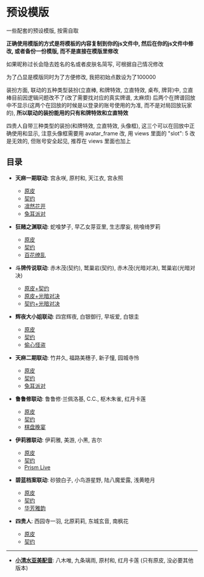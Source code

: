# 预设模版

一些配套的预设模版, 按需自取

**正确使用模版的方式是将模板的内容复制到你的js文件中, 然后在你的js文件中修改, 或者备份一份模版, 而不是直接在模版里修改**

如果昵称过长会隐去姓名的名或者皮肤名简写, 可根据自己情况修改

为了凸显是模版同时为了方便修改, 我把初始点数设为了100000

装扮方面, 联动的五种类型装扮(立直棒, 和牌特效, 立直特效, 桌布, 牌背)中, 立直棒目前因逻辑问题改不了(改了需要找对应的真实牌谱, 太麻烦)
后两个在牌谱回放中不显示(这两个在回放的时候是以登录的账号使用的为准, 而不是对局回放玩家的), **所以联动的装扮能用的只有和牌特效和立直特效**

四贵人自带三种类型的装扮(和牌特效, 立直特效, 头像框), 这三个可以在回放中正确使用和显示, 
注意头像框需要用 avatar_frame 改, 用 views 里面的 "slot": 5 改是无效的, 但账号安全起见, 推荐在 views 里面也加上

## 目录

- **天麻一期联动**: 宫永咲, 原村和, 天江衣, 宫永照
  - [原皮](天麻一期联动/原皮.js)
  - [契约](天麻一期联动/契约.js)
  - [凛然花开](天麻一期联动/凛然花开.js)
  - [兔耳派对](天麻一期联动/兔耳派对.js)

- **狂赌之渊联动**: 蛇喰梦子, 早乙女芽亚里, 生志摩妄, 桃喰绮罗莉
  - [原皮](狂赌之渊联动/原皮.js)
  - [契约](狂赌之渊联动/契约.js)
  - [百花缭乱](狂赌之渊联动/百花撩乱.js)

- **斗牌传说联动**: 赤木茂(契约), 鹫巢岩(契约), 赤木茂(光暗对决), 鹫巢岩(光暗对决)
  - [原皮+契约](斗牌传说联动/原皮_契约.js)
  - [原皮+光暗对决](斗牌传说联动/原皮_光暗对决.js)
  - [契约+光暗对决](斗牌传说联动/契约_光暗对决.js)

- **辉夜大小姐联动**: 四宫辉夜, 白银御行, 早坂爱, 白银圭
  - [原皮](辉夜大小姐联动/原皮.js)
  - [契约](辉夜大小姐联动/契约.js)
  - [偷心怪盗](辉夜大小姐联动/偷心怪盗.js)
 
- **天麻二期联动**: 竹井久, 福路美穗子, 新子憧, 园城寺怜
  - [原皮](天麻二期联动/原皮.js)
  - [契约](天麻二期联动/契约.js)
  - [兔耳派对](天麻二期联动/兔耳派对.js)

- **鲁鲁修联动**: 鲁鲁修·兰佩洛基, C.C., 枢木朱雀, 红月卡莲
  - [原皮](鲁鲁修联动/原皮.js)
  - [契约](鲁鲁修联动/契约.js)
  - [棋盘晚宴](鲁鲁修联动/棋盘晚宴.js)

- **伊莉雅联动**: 伊莉雅, 美游, 小黑, 吉尔
  - [原皮](伊莉雅联动/原皮.js)
  - [契约](伊莉雅联动/契约.js)
  - [Prism Live](伊莉雅联动/Prism_Live.js)

- **碧蓝档案联动**: 砂狼白子, 小鸟游星野, 陆八魔爱露, 浅黄睦月
  - [原皮](碧蓝档案联动/原皮.js)
  - [契约](碧蓝档案联动/契约.js)
  - [华芳雅韵](碧蓝档案联动/华芳雅韵.js)

- **四贵人**: 西园寺一羽, 北原莉莉, 东城玄音, 南枫花
  - [原皮](四贵人/原皮.js)
  - [契约](四贵人/契约.js)

---

- **[小清水亚美配音](小清水亚美配音.js)**: 八木唯, 九条璃雨, 原村和, 红月卡莲 (只有原皮, 没必要其他版本)
